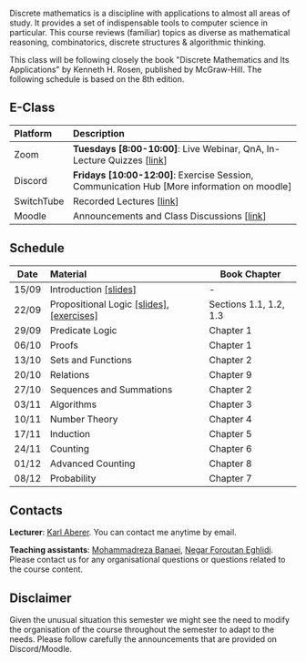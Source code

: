 Discrete mathematics is a discipline with applications to almost all areas of study. It provides a set of indispensable tools to computer science in particular. This course reviews (familiar) topics as diverse as mathematical reasoning, combinatorics, discrete structures & algorithmic thinking.

This class will be following closely the book "Discrete Mathematics and Its Applications" by Kenneth H. Rosen, published by McGraw-Hill. The following schedule is based on the 8th edition.


## E-Class

| Platform | Description  |
|:---------|:-----------|
Zoom | **Tuesdays [8:00-10:00]**: Live Webinar, QnA, In-Lecture Quizzes [[link](https://epfl.zoom.us/j/93750354361)] |
Discord |  **Fridays [10:00-12:00]**: Exercise Session, Communication Hub [More information on moodle] |
SwitchTube | Recorded Lectures [[link](https://tube.switch.ch/channels/355bebaa)]|
Moodle | Announcements and Class Discussions [[link](https://moodle.epfl.ch/course/view.php?id=16329)]|


## Schedule

| Date      |  Material                                             | Book Chapter           |
|:---------:|:------------------------------------------------------|------------------------|
| 15/09     |  Introduction [[slides]][1p]                          |        -               | 
| 22/09     |  Propositional Logic [[slides]][2p], [[exercises]][2e]| Sections 1.1, 1.2, 1.3 |
| 29/09     |  Predicate Logic                                      | Chapter 1              |
| 06/10     |  Proofs                                               | Chapter 1              |
| 13/10     |  Sets and Functions                                   | Chapter 2              |
| 20/10     |  Relations                                            | Chapter 9              |
| 27/10     |  Sequences and Summations                             | Chapter 2              |
| 03/11     |  Algorithms                                           | Chapter 3              |
| 10/11     |  Number Theory                                        | Chapter 4              |
| 17/11     |  Induction                                            | Chapter 5              |
| 24/11     |  Counting                                             | Chapter 6              |  
| 01/12     |  Advanced Counting                                    | Chapter 8              |
| 08/12     |  Probability                                          | Chapter 7              |


## Contacts

**Lecturer**: [Karl Aberer](http://lsir.epfl.ch/aberer).
You can contact me anytime by email.

**Teaching assistants**: [Mohammadreza Banaei](mohammadreza.banaei@epfl.ch), [Negar Foroutan Eghlidi](https://people.epfl.ch/negar.foroutan).
Please contact us for any organisational questions or questions related to the course content.

## Disclaimer

Given the unusual situation this semester we might see the need to modify the organisation of the course throughout the semester to adapt to the needs. Please follow carefully the announcements that are provided on Discord/Moodle.



[1p]: https://github.com/LSIR/AICC-I/blob/master/Lectures/Week%200
[2p]: https://github.com/LSIR/AICC-I/blob/master/Lectures/Week%201
[2e]: https://github.com/LSIR/AICC-I/blob/master/Exercises/Week%201
